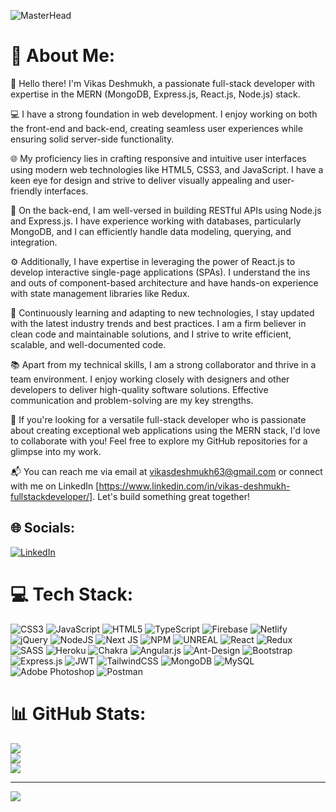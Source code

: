 ![MasterHead](https://repository-images.githubusercontent.com/588181932/e36ec678-7984-4cdd-8e4c-a3932772ff8e)
# 💫 About Me:
👋 Hello there! I'm Vikas Deshmukh, a passionate full-stack developer with expertise in the MERN (MongoDB, Express.js, React.js, Node.js) stack.

💻 I have a strong foundation in web development. I enjoy working on both the front-end and back-end, creating seamless user experiences while ensuring solid server-side functionality.

🌐 My proficiency lies in crafting responsive and intuitive user interfaces using modern web technologies like HTML5, CSS3, and JavaScript. I have a keen eye for design and strive to deliver visually appealing and user-friendly interfaces.

🔧 On the back-end, I am well-versed in building RESTful APIs using Node.js and Express.js. I have experience working with databases, particularly MongoDB, and I can efficiently handle data modeling, querying, and integration.

⚙️ Additionally, I have expertise in leveraging the power of React.js to develop interactive single-page applications (SPAs). I understand the ins and outs of component-based architecture and have hands-on experience with state management libraries like Redux.

🚀 Continuously learning and adapting to new technologies, I stay updated with the latest industry trends and best practices. I am a firm believer in clean code and maintainable solutions, and I strive to write efficient, scalable, and well-documented code.

📚 Apart from my technical skills, I am a strong collaborator and thrive in a team environment. I enjoy working closely with designers and other developers to deliver high-quality software solutions. Effective communication and problem-solving are my key strengths.

🌟 If you're looking for a versatile full-stack developer who is passionate about creating exceptional web applications using the MERN stack, I'd love to collaborate with you! Feel free to explore my GitHub repositories for a glimpse into my work.

📬 You can reach me via email at vikasdeshmukh63@gmail.com or connect with me on LinkedIn [https://www.linkedin.com/in/vikas-deshmukh-fullstackdeveloper/]. Let's build something great together!


## 🌐 Socials:
[![LinkedIn](https://img.shields.io/badge/LinkedIn-%230077B5.svg?logo=linkedin&logoColor=white)](https://linkedin.com/in/https://www.linkedin.com/in/vikas-deshmukh-fullstackdeveloper/) 

# 💻 Tech Stack:
![CSS3](https://img.shields.io/badge/css3-%231572B6.svg?style=for-the-badge&logo=css3&logoColor=white) ![JavaScript](https://img.shields.io/badge/javascript-%23323330.svg?style=for-the-badge&logo=javascript&logoColor=%23F7DF1E) ![HTML5](https://img.shields.io/badge/html5-%23E34F26.svg?style=for-the-badge&logo=html5&logoColor=white) ![TypeScript](https://img.shields.io/badge/typescript-%23007ACC.svg?style=for-the-badge&logo=typescript&logoColor=white) ![Firebase](https://img.shields.io/badge/firebase-%23039BE5.svg?style=for-the-badge&logo=firebase) ![Netlify](https://img.shields.io/badge/netlify-%23000000.svg?style=for-the-badge&logo=netlify&logoColor=#00C7B7) ![jQuery](https://img.shields.io/badge/jquery-%230769AD.svg?style=for-the-badge&logo=jquery&logoColor=white) ![NodeJS](https://img.shields.io/badge/node.js-6DA55F?style=for-the-badge&logo=node.js&logoColor=white) ![Next JS](https://img.shields.io/badge/Next-black?style=for-the-badge&logo=next.js&logoColor=white) ![NPM](https://img.shields.io/badge/NPM-%23000000.svg?style=for-the-badge&logo=npm&logoColor=white) ![UNREAL](https://img.shields.io/badge/unreal-%2320232a.svg?style=for-the-badge&logo=unreal-engine&logoColor=white) ![React](https://img.shields.io/badge/react-%2320232a.svg?style=for-the-badge&logo=react&logoColor=%2361DAFB) ![Redux](https://img.shields.io/badge/redux-%23593d88.svg?style=for-the-badge&logo=redux&logoColor=white) ![SASS](https://img.shields.io/badge/SASS-hotpink.svg?style=for-the-badge&logo=SASS&logoColor=white) ![Heroku](https://img.shields.io/badge/heroku-%23430098.svg?style=for-the-badge&logo=heroku&logoColor=white) ![Chakra](https://img.shields.io/badge/chakra-%234ED1C5.svg?style=for-the-badge&logo=chakraui&logoColor=white) ![Angular.js](https://img.shields.io/badge/angular.js-%23E23237.svg?style=for-the-badge&logo=angularjs&logoColor=white) ![Ant-Design](https://img.shields.io/badge/-AntDesign-%230170FE?style=for-the-badge&logo=ant-design&logoColor=white) ![Bootstrap](https://img.shields.io/badge/bootstrap-%23563D7C.svg?style=for-the-badge&logo=bootstrap&logoColor=white) ![Express.js](https://img.shields.io/badge/express.js-%23404d59.svg?style=for-the-badge&logo=express&logoColor=%2361DAFB) ![JWT](https://img.shields.io/badge/JWT-black?style=for-the-badge&logo=JSON%20web%20tokens) ![TailwindCSS](https://img.shields.io/badge/tailwindcss-%2338B2AC.svg?style=for-the-badge&logo=tailwind-css&logoColor=white) ![MongoDB](https://img.shields.io/badge/MongoDB-%234ea94b.svg?style=for-the-badge&logo=mongodb&logoColor=white) ![MySQL](https://img.shields.io/badge/mysql-%2300f.svg?style=for-the-badge&logo=mysql&logoColor=white) ![Adobe Photoshop](https://img.shields.io/badge/adobephotoshop-%2331A8FF.svg?style=for-the-badge&logo=adobephotoshop&logoColor=white) ![Postman](https://img.shields.io/badge/Postman-FF6C37?style=for-the-badge&logo=postman&logoColor=white)
# 📊 GitHub Stats:
![](https://github-readme-stats.vercel.app/api?username=vikasdeshmukh63&theme=radical&hide_border=false&include_all_commits=false&count_private=false)<br/>
![](https://github-readme-streak-stats.herokuapp.com/?user=vikasdeshmukh63&theme=radical&hide_border=false)<br/>
![](https://github-readme-stats.vercel.app/api/top-langs/?username=vikasdeshmukh63&theme=radical&hide_border=false&include_all_commits=false&count_private=false&layout=compact)

---
[![](https://visitcount.itsvg.in/api?id=vikasdeshmukh63&icon=0&color=0)](https://visitcount.itsvg.in)

<!-- Proudly created with GPRM ( https://gprm.itsvg.in ) -->
